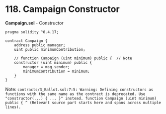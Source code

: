 # 118. Campaign Constructor

**Campaign.sol** - Constructor
```
pragma solidity ^0.4.17;

contract Campaign {
    address public manager;
    uint public minimumContribution;

    // function Campaign (uint minimum) public {  // Note
    constructor (uint minimum) public {
        manager = msg.sender;
        minimumContribution = minimum;
    }
}
```

Note: `contracts/3_Ballot.sol:7:5: Warning: Defining constructors as functions with the same name as the contract is deprecated. Use "constructor(...) { ... }" instead.
function Campaign (uint minimum) public {
^ (Relevant source part starts here and spans across multiple lines).`